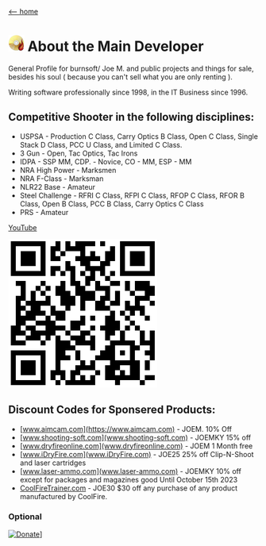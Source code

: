 [ <-- home](README.md)
# ![logo](img/BSLogo_32x32.png) About the Main Developer

General Profile for burnsoft/ Joe M. and public projects and things for sale, besides his soul ( because you can't sell what you are only renting ).

Writing software professionally since 1998, in the IT Business since 1996. 

## Competitive Shooter in the following disciplines:

* USPSA - Production C Class, Carry Optics B Class, Open C Class, Single Stack D Class, PCC U Class, and Limited C Class.
* 3 Gun - Open, Tac Optics, Tac Irons
* IDPA - SSP MM, CDP. - Novice, CO - MM, ESP - MM
* NRA High Power - Marksmen
* NRA F-Class - Marksman
* NLR22 Base - Amateur
* Steel Challenge - RFRI C Class, RFPI C Class, RFOP C Class, RFOR B Class, Open B Class, PCC B Class, Carry Optics C Class
* PRS - Amateur


[YouTube](http://jm.myguncollection.net)

![logo](img/jm.png)

## Discount Codes for Sponsered Products:

* [www.aimcam.com](https://www.aimcam.com) - JOEM. 10% Off
* [www.shooting-soft.com](www.shooting-soft.com) - JOEMKY  15% off 
* [www.dryfireonline.com](www.dryfireonline.com) - JOEM   1 Month free  
* [www.iDryFire.com](www.iDryFire.com) - JOE25    25% off Clip-N-Shoot and laser cartridges
* [www.laser-ammo.com](www.laser-ammo.com) - JOEMKY   10% off except for packages and magazines good Until October 15th 2023
* [CoolFireTrainer.com](https://coolfiretrainer.com) - JOE30   $30 off any purchase of any product manufactured by CoolFire.



### Optional

[![Donate](https://www.paypalobjects.com/en_US/i/btn/btn_donateCC_LG.gif)](https://www.paypal.com/cgi-bin/webscr?cmd=_s-xclick&hosted_button_id=JSW8XEMQVH4BE)]
